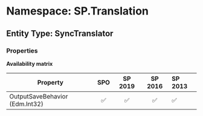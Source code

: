 # Namespace: SP.Translation

## Entity Type: SyncTranslator

### Properties

**Availability matrix**

Property | SPO | SP 2019 | SP 2016 | SP 2013
----------|:---:|:-------:|:-------:|:-------
OutputSaveBehavior (Edm.Int32) | ✅ | ✅ | ✅ | ✅